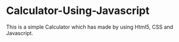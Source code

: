 # Calculator-Using-Javascript
This is a simple Calculator which has made by using Html5, CSS and Javascript.
